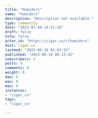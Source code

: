 ```yaml
---
title: "Humidors" 
name: "humidors"
description: "Description not available."
type: community
date: "2023-07-04 14:51:18"
draft: false
nsfw: false
actor_id: "https://cigar.cx/c/humidors"
host: cigar.cx
lastmod: "2023-06-10 01:03:53"
published: "2023-06-10 00:13:42"
subscribers: 4
posts: 0
comments: 0
weight: 0
dau: 0
wau: 0
mau: 0
instances:
- "cigar_cx"
tags: 
- "cigar_cx"

---
```

